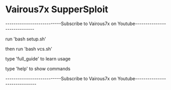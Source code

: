 # Vairous7x SupperSploit
---------------------------Subscribe to Vairous7x on Youtube----------------------------- 

run 'bash setup.sh' 

then run 'bash vcs.sh'

type 'full_guide' to learn usage

type 'help' to show commands

---------------------------Subscribe to Vairous7x on Youtube------------------------------
